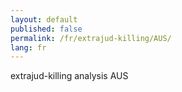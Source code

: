```yaml
---
layout: default
published: false
permalink: /fr/extrajud-killing/AUS/
lang: fr
---
```


extrajud-killing analysis AUS
